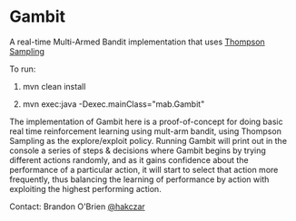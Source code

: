 # Gambit
A real-time Multi-Armed Bandit implementation that uses [Thompson Sampling](https://en.wikipedia.org/wiki/Thompson_sampling)

To run:

1. mvn clean install

2. mvn exec:java -Dexec.mainClass="mab.Gambit"

The implementation of Gambit here is a proof-of-concept for doing basic real time reinforcement learning using mult-arm bandit, using Thompson Sampling as the explore/exploit policy.
Running Gambit will print out in the console a series of steps & decisions where Gambit begins by trying different actions randomly, and as it gains confidence about the performance of a particular action, it will start to select that action more frequently, thus balancing the learning of performance by action with exploiting the highest performing action.

Contact: Brandon O'Brien [@hakczar](https://www.twitter.com/hakczar)
